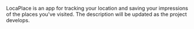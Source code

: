 LocaPlace is an app for tracking your location and saving your impressions of the places you've visited. The description will be updated as the project develops.
